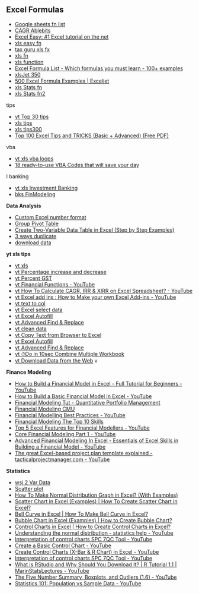 ## Excel Formulas
* [Google sheets fn list](https://support.google.com/docs/table/25273?hl=en-GB&ref_topic=1361471)
* [CAGR Ablebits](https://www.ablebits.com/office-addins-blog/calculate-cagr-excel-formulas/)
* [Excel Easy: #1 Excel tutorial on the net](https://www.excel-easy.com/)
* [xls easy fn](https://www.excel-easy.com/functions.html)
* [tax guru xls fx](https://taxguru.in/finance/excel-formulas-shortcuts-bank-reconciliation-emi-calculation-pivot-tables.html)
* [xls fn](https://www.excelfunctions.net/excel-functions-list.html)
* [xls function](https://excelx.com/formulas-functions/)
* [Excel Formula List - Which formulas you must learn - 100+ examples](https://chandoo.org/wp/excel-formula-list/)
* [xlsJet 350](https://exceljet.net/functions)
* [500 Excel Formula Examples | Exceljet](https://exceljet.net/formulas)
* [xls Stats fn](https://real-statistics.com/excel-capabilities/built-in-statistical-functions/)
* [xls Stats fn2](https://bettersolutions.com/excel/functions/statistical-category.htm) 

tips
* [yt Top 30 tips](https://www.youtube.com/watch?v=Hj4PVFYhqhQ&list=PLmMyXRtEtJEYEbVO5Freg35Xl6HzMm63z&index=2)
* [xls tips](https://www.teachexcel.com/excel-tutorial/#9)
* [xls tips300](https://excelchamps.com/guides/tips/)
* [Top 100 Excel Tips and TRICKS (Basic + Advanced) (Free PDF)](https://excelchamps.com/blog/tips/)

vba
* [yt xls vba loops](https://www.youtube.com/watch?v=QOxhRSCfHaw&list=PLmMyXRtEtJEYEbVO5Freg35Xl6HzMm63z&index=3)
* [18 ready-to-use VBA Codes that will save your day](https://yonkov.github.io/post/18-ready-to-use-vba-codes-that-will-save-your-day/)

I banking
* [yt xls Investment Banking](https://www.youtube.com/watch?v=VpY-v9Gn6YA&list=PLmMyXRtEtJEYEbVO5Freg35Xl6HzMm63z&index=23)
* [bks FinModeling](https://corporatefinanceinstitute.com/resources/financial-modeling/best-financial-modeling-books/)

**Data Analysis**
* [Custom Excel number format](https://www.ablebits.com/office-addins-blog/custom-excel-number-format/)
* [Group Pivot Table](https://www.excel-easy.com/examples/group-pivot-table-items.html)
* [Create Two-Variable Data Table in Excel (Step by Step Examples)](https://www.wallstreetmojo.com/two-variable-data-table-in-excel/)
* [3 ways duplicate](https://spreadsheetplanet.com/duplicate-sheet-in-excel/)
* [download data](https://www.spreadsheetsports.com/free-tools/how-to-download-sport-data-into-a-spreadsheet/)


**yt xls tips**
* [yt xls](https://www.youtube.com/watch?v=9iQj0Lix7UM)
* [yt Percentage increase and decrease](https://www.youtube.com/watch?edufilter=NULL&v=HlX3O9vDzlc)
* [yt Percent GST](https://www.youtube.com/watch?v=eYlrebch0oU&list=PLmMyXRtEtJEYEbVO5Freg35Xl6HzMm63z&index=36)
* [yt Financial Functions - YouTube](https://www.youtube.com/watch?edufilter=NULL&v=-6ERqkxlcFY)
* [yt How To Calculate CAGR, IRR & XIRR on Excel Spreadsheet? - YouTube](https://www.youtube.com/watch?edufilter=NULL&v=JD0ootg9JOE)
* [yt Excel add ins : How to Make your own Excel Add-ins - YouTube](https://www.youtube.com/watch?edufilter=NULL&v=t9MFnBpDHfA)
* [yt text to col](https://www.youtube.com/shorts/sKLEBqSZlTE)
* [yt Excel select data](https://www.youtube.com/watch?v=GBPLRthTsGc&list=PLmMyXRtEtJEYEbVO5Freg35Xl6HzMm63z&index=15)
* [yt Excel Autofill](https://www.youtube.com/watch?v=zQOafMG3Iq4&list=PLmMyXRtEtJEY9N3G_nEAobi5b2nusbnPg&index=8)
* [yt Advanced Find & Replace](https://www.youtube.com/watch?v=ZDuM2oQAiLw&list=PLmMyXRtEtJEY9N3G_nEAobi5b2nusbnPg&index=9)
* [yt clean data](https://www.youtube.com/watch?v=x78JR7XHTro&list=PLmMyXRtEtJEY9N3G_nEAobi5b2nusbnPg&index=10)
* [yt Copy Text from Browser to Excel](https://www.youtube.com/watch?v=7UVbaBuUWEA&list=PLmMyXRtEtJEbe9jHvxCL08o6pHnKWJRQ3&index=9)
* [yt Excel Autofill](https://www.youtube.com/watch?v=zQOafMG3Iq4&list=PLmMyXRtEtJEYEbVO5Freg35Xl6HzMm63z&index=2)
* [yt Advanced Find & Replace](https://www.youtube.com/watch?v=ZDuM2oQAiLw&list=PLmMyXRtEtJEYEbVO5Freg35Xl6HzMm63z&index=11)
* [yt ⏱Do in 10sec Combine Multiple Workbook](https://www.youtube.com/watch?v=wIFXqd0m4VY&list=PLmMyXRtEtJEYEbVO5Freg35Xl6HzMm63z&index=16)
* [yt Download Data from the Web](https://www.youtube.com/watch?v=RCcEUpRNsXg&list=PLmMyXRtEtJEYEbVO5Freg35Xl6HzMm63z&index=21)
v

**Finance Modeling**
* [How to Build a Financial Model in Excel - Full Tutorial for Beginners - YouTube](https://www.youtube.com/watch?edufilter=NULL&v=-ivpFNCU4CY)
* [How to Build a Basic Financial Model in Excel - YouTube](https://www.youtube.com/watch?edufilter=NULL&v=Wws6T9uPVfA)
* [Financial Modeling Tut - Quantitative Portfolio Management ](https://www.youtube.com/playlist?list=PL6YwPExkSESoghM_-FoS0VVI7elc4dLVB)
* [Financial Modeling CMU](https://www.cmu.edu/swartz-center-for-entrepreneurship/assets/connects-spring-2018/Financial%20Modeling%20-%20CMU%20-%20Compton%202-2-18.pdf)
* [Financial Modelling Best Practices - YouTube](https://www.youtube.com/watch?v=lvVfN6uFrrM&list=PLmMyXRtEtJEY9N3G_nEAobi5b2nusbnPg&index=15)
* [Financial Modeling The Top 10 Skills](https://corporatefinanceinstitute.com/resources/knowledge/modeling/financial-modeling-skills/)
* [Top 5 Excel Features for Financial Modellers - YouTube](https://www.youtube.com/watch?v=HGlYRbxpVJU&list=PLmMyXRtEtJEYEbVO5Freg35Xl6HzMm63z&index=12)
* [Core Financial Modeling Part 1 - YouTube](https://www.youtube.com/watch?v=BXP0i1TIvrg&list=PLmMyXRtEtJEYEbVO5Freg35Xl6HzMm63z&index=13)
* [Advanced Financial Modeling In Excel - Essentials of Excel Skills in Building a Financial Model - YouTube](https://www.youtube.com/watch?v=IW8Jp4-8q-Y&list=PLmMyXRtEtJEYEbVO5Freg35Xl6HzMm63z&index=22)
* [The great Excel-based project plan template explained - tacticalprojectmanager.com - YouTube](https://www.youtube.com/watch?v=gyySngGuWqQ&list=PLmMyXRtEtJEYEbVO5Freg35Xl6HzMm63z&index=32)
  

**Statistics**
* [wsj 2 Var Data ](https://www.wallstreetmojo.com/two-variable-data-table-in-excel/)
* [Scatter plot](https://www.excel-easy.com/examples/scatter-plot.html)
* [How To Make Normal Distribution Graph in Excel? (With Examples)](https://www.educba.com/normal-distribution-graph-in-excel/?source=leftnav)
* [Scatter Chart in Excel (Examples) | How To Create Scatter Chart in Excel?](https://www.educba.com/scatter-chart-in-excel/?source=leftnav)
* [Bell Curve in Excel | How To Make Bell Curve in Excel?](https://www.educba.com/bell-curve-in-excel/?source=leftnav)
* [Bubble Chart in Excel (Examples) | How to Create Bubble Chart?](https://www.educba.com/bubble-chart-in-excel/)
* [Control Charts in Excel | How to Create Control Charts in Excel?](https://www.educba.com/control-charts-in-excel/)
* [Understanding the normal distribution - statistics help - YouTube](https://www.youtube.com/watch?v=mtH1fmUVkfE&list=PLmMyXRtEtJEZ4Mt2eOzcARIIqjF4DrwEO&index=9)
* [Interpretation of control charts SPC 7QC Tool - YouTube](https://www.youtube.com/watch?v=jBO-W8cKqLw)
* [Create a Basic Control Chart - YouTube](https://www.youtube.com/watch?v=os17KYZAnd0)
* [Create Control Charts (X-Bar & R Chart) in Excel - YouTube](https://www.youtube.com/watch?v=krowVMzxecI)
* [Interpretation of control charts SPC 7QC Tool - YouTube](https://www.youtube.com/watch?v=jBO-W8cKqLw)
* [What is RStudio and Why Should You Download It? | R Tutorial 1.1 | MarinStatsLectures - YouTube](https://www.youtube.com/watch?v=riONFzJdXcs&list=PLmMyXRtEtJEZ4Mt2eOzcARIIqjF4DrwEO&index=7)
* [The Five Number Summary, Boxplots, and Outliers (1.6) - YouTube](https://www.youtube.com/watch?v=tpToLyZibKM&list=PLmMyXRtEtJEZ4Mt2eOzcARIIqjF4DrwEO&index=5)
* [Statistics 101: Population vs Sample Data - YouTube](https://www.youtube.com/watch?v=8X2xfwBP4uo&list=PLmMyXRtEtJEZ4Mt2eOzcARIIqjF4DrwEO&index=1)





